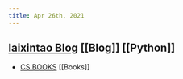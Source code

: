 ```yaml
---
title: Apr 26th, 2021
---
```


## [laixintao Blog](https://www.kawabangga.com/how-to-learn-python) [[Blog]] [[Python]]
- [CS BOOKS](https://www.yuque.com/winforlife/vgzph9/eor17h) [[Books]]